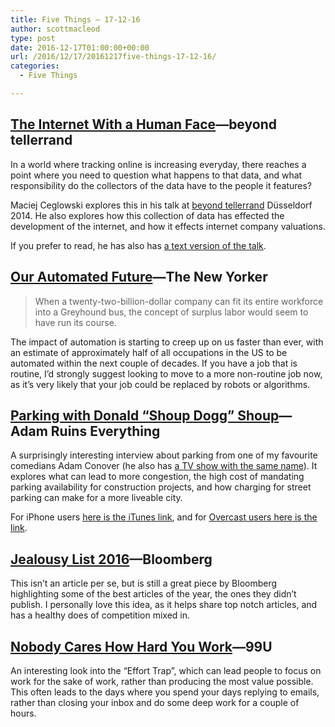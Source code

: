 ```yaml
---
title: Five Things – 17-12-16
author: scottmacleod
type: post
date: 2016-12-17T01:00:00+00:00
url: /2016/12/17/20161217five-things-17-12-16/
categories:
  - Five Things

---
```

## [The Internet With a Human Face][1]—beyond tellerrand

In a world where tracking online is increasing everyday, there reaches a point where you need to question what happens to that data, and what responsibility do the collectors of the data have to the people it features?

Maciej Ceglowski explores this in his talk at [beyond tellerrand][2]&nbsp;Düsseldorf 2014. He also explores how this collection of data has effected the development of the internet, and how it effects internet company valuations.

If you prefer to read, he has also has [a text version of the talk][3].&nbsp;

## [Our Automated Future][4]—The New Yorker

> When a twenty-two-billion-dollar company can fit its entire workforce into a Greyhound bus, the concept of surplus labor would seem to have run its course.

The impact of automation is starting to creep up on us faster than ever, with an estimate of approximately half of all occupations in the US to be automated within the next couple of decades. If you have a job that is routine, I’d strongly suggest looking to move to a more non-routine job now, as it’s very likely that your job could be replaced by robots or algorithms.

## [Parking with Donald &#8220;Shoup Dogg&#8221; Shoup][5]—Adam Ruins Everything

A surprisingly interesting interview about parking from one of my favourite comedians Adam Conover (he also has [a TV show with the same name][6]). It explores what can lead to more congestion, the high cost of mandating parking availability for construction projects, and how charging for street parking can make for a more liveable city.

For iPhone users [here is the iTunes link][7], and for [Overcast users here is the link][8].

## [Jealousy List 2016][9]—Bloomberg

This isn’t an article per se, but is still a great piece by Bloomberg highlighting some of the best articles of the year, the ones they didn’t publish. I personally love this idea, as it helps share top notch articles, and has a healthy does of competition mixed in.

## [Nobody Cares How Hard You Work][10]—99U

An interesting look into the “Effort Trap”, which can lead people to focus on work for the sake of work, rather than producing the most value possible. This often leads to the days where you spend your days replying to emails, rather than closing your inbox and do some deep work for a couple of hours.

 [1]: https://vimeo.com/102717446
 [2]: https://beyondtellerrand.com/
 [3]: http://idlewords.com/talks/internet_with_a_human_face.htm
 [4]: http://www.newyorker.com/magazine/2016/12/19/our-automated-future
 [5]: http://www.maximumfun.org/adam-ruins-everything/episode-10-parking-donald-shoup-dogg-shoup
 [6]: http://www.trutv.com/shows/adam-ruins-everything/index.html
 [7]: https://itunes.apple.com/au/podcast/ep-10-parking-donald-shoup/id1117213342?i=1000375940976&mt=2
 [8]: https://overcast.fm/+GpRyth2rE
 [9]: https://www.bloomberg.com/features/2016-jealousy-list/
 [10]: http://99u.com/articles/51908/nobody-cares-how-hard-you-work